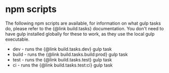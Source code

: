 # npm scripts

The following npm scripts are available, for information on what gulp tasks do, please refer to the {@link build.tasks} documentation.
You don't need to have gulp installed globally for these to work, as they use the local gulp executable.

 - dev - runs the {@link build.tasks.dev} gulp task
 - build - runs the {@link build.tasks.build:prod} gulp task
 - test - runs the {@link build.tasks.test} gulp task
 - ci - runs the {@link build.tasks.test:ci} gulp task